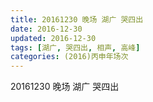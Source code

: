 ```yaml
---
title: 20161230 晚场 湖广 哭四出
date: 2016-12-30
updated: 2016-12-30
tags: [湖广, 哭四出, 相声, 高峰] 
categories: (2016)丙申年场次 
---
```

20161230 晚场 湖广 哭四出

